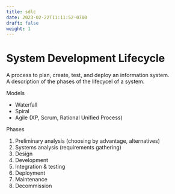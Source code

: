```yaml
---
title: sdlc
date: 2023-02-22T11:11:52-0700
draft: false
weight: 1
---
```

# System Development Lifecycle
A process to plan, create, test, and deploy an information system.  
A description of the phases of the lifecycel of a system.  

Models
- Waterfall
- Spiral
- Agile (XP, Scrum, Rational Unified Process)

Phases
1.  Preliminary analysis (choosing by advantage, alternatives)
2.  Systems analysis (requirements gathering)
3.  Design
4.  Development
5.  Integration & testing
6.  Deployment
7.  Maintenance
8.  Decommission
